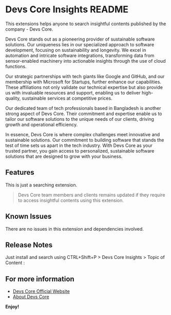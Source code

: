 # Devs Core Insights README

This extensions helps anyone to search insightful contents published by the company - Devs Core. 

Devs Core stands out as a pioneering provider of sustainable software solutions. Our uniqueness lies in our specialized approach to software development, focusing on sustainability and longevity. We excel in automation and intricate software integrations, transforming data from sensor-enabled machinery into actionable insights through the use of cloud functions.

Our strategic partnerships with tech giants like Google and GitHub, and our membership with Microsoft for Startups, further enhance our capabilities. These affiliations not only validate our technical expertise but also provide us with invaluable resources and support, enabling us to deliver high-quality, sustainable services at competitive prices.

Our dedicated team of tech professionals based in Bangladesh is another strong aspect of Devs Core. Their commitment and expertise enable us to tailor our software solutions to the unique needs of our clients, driving growth and operational efficiency.

In essence, Devs Core is where complex challenges meet innovative and sustainable solutions. Our commitment to building software that stands the test of time sets us apart in the tech industry. With Devs Core as your trusted partner, you gain access to personalized, sustainable software solutions that are designed to grow with your business.

## Features

This is just a searching extension.

> Devs Core team members and clients remains updated if they require to access insightful contents using this extension.

## Known Issues

There are no issues in this extension and dependencies involved.

## Release Notes

Just install and search using CTRL+Shift+P > Devs Core Insights > Topic of Content :

## For more information

* [Devs Core Official Website](https://devs-core.com/)
* [About Devs Core](https://devs-core.com/our-story/)

**Enjoy!**
